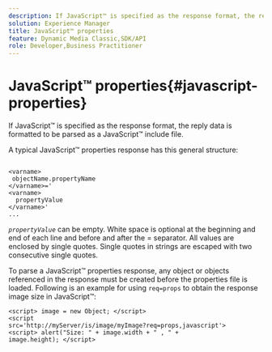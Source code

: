 ```yaml
---
description: If JavaScript™ is specified as the response format, the reply data is formatted to be parsed as a JavaScript™ include file.
solution: Experience Manager
title: JavaScript™ properties
feature: Dynamic Media Classic,SDK/API
role: Developer,Business Practitioner
---
```


# JavaScript™ properties{#javascript-properties}

If JavaScript™ is specified as the response format, the reply data is formatted to be parsed as a JavaScript™ include file.

A typical JavaScript™ properties response has this general structure:

```
           
<varname> 
 objectName.propertyName 
</varname>=' 
<varname>
  propertyValue 
</varname>' 
...
```

*`propertyValue`* can be empty. White space is optional at the beginning and end of each line and before and after the = separator. All values are enclosed by single quotes. Single quotes in strings are escaped with two consecutive single quotes.

To parse a JavaScript™ properties response, any object or objects referenced in the response must be created before the properties file is loaded. Following is an example for using `req=props` to obtain the response image size in JavaScript™:

```
<script> image = new Object; </script> 
<script 
src='http://myServer/is/image/myImage?req=props,javascript'> 
<script> alert("Size: " + image.width + " , " + 
image.height); </script>
```

